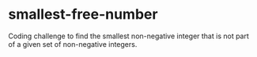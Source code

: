 # smallest-free-number
Coding challenge to find the smallest non-negative integer that is not part of a given set of non-negative integers.
